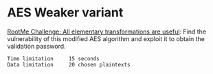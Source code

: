 # AES Weaker variant

[RootMe Challenge: All elementary transformations are useful](https://www.root-me.org/en/Challenges/Cryptanalysis/AES-Weaker-variant): Find the vulnerability of this modified AES algorithm and exploit it to obtain the validation password.

    Time limitation 	15 seconds
    Data limitation 	20 chosen plaintexts

